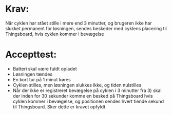 # Krav: 
Når cyklen har stået stille i mere end 3 minutter, og brugeren ikke har slukket permanent for løsningen, sendes beskeder med cyklens placering til Thingsboard, hvis cyklen kommer i bevægelse

# Accepttest: 
- Batteri skal være fuldt opladet 
- Løsningen tændes 
- En kort tur på 1 minut køres 
- Cyklen stilles, men løsningen slukkes ikke, og tiden nulstilles 
- Når der ikke er registreret bevægelse på cyklen i 3 minutter fra 3) skal der inden for 30 sekunder komme en besked på Thingsboard hvis cyklen kommer i bevægelse, og positionen sendes hvert tiende sekund til Thingsboard. Sker dette er kravet opfyldt.